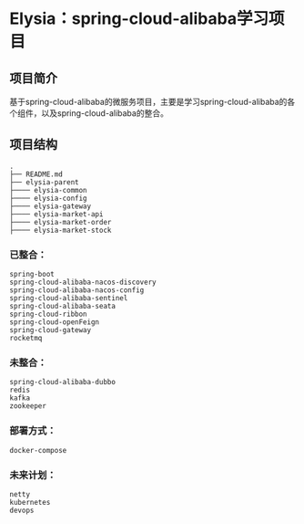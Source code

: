 # Elysia：spring-cloud-alibaba学习项目

## 项目简介
基于spring-cloud-alibaba的微服务项目，主要是学习spring-cloud-alibaba的各个组件，以及spring-cloud-alibaba的整合。

## 项目结构
```
.
├── README.md
├── elysia-parent
├──── elysia-common
├──── elysia-config
├──── elysia-gateway
├──── elysia-market-api
├──── elysia-market-order
├──── elysia-market-stock
```

### 已整合：
```
spring-boot
spring-cloud-alibaba-nacos-discovery
spring-cloud-alibaba-nacos-config
spring-cloud-alibaba-sentinel
spring-cloud-alibaba-seata
spring-cloud-ribbon
spring-cloud-openFeign
spring-cloud-gateway
rocketmq
```

### 未整合：
```
spring-cloud-alibaba-dubbo
redis
kafka
zookeeper
```

### 部署方式：
```
docker-compose
```

### 未来计划：
```
netty
kubernetes
devops
```